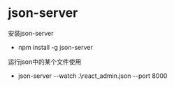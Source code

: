 # json-server

安装json-server

- npm install -g json-server

运行json中的某个文件使用

- json-server --watch .\react_admin.json --port 8000